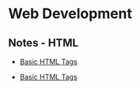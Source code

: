 # Web Development

## Notes - HTML

* [Basic HTML Tags](https://github.com/Dinesh-Balakrishnan/Programming-And-Scripting-Notes/blob/master/Web-Programming/Notes/1.html) 

* [Basic HTML Tags](https://github.com/Dinesh-Balakrishnan/Programming-And-Scripting-Notes/blob/master/Web-Programming/Notes/1.html)
